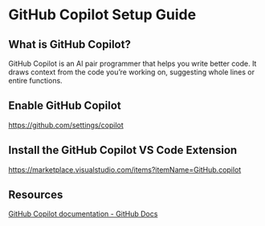# GitHub Copilot Setup Guide

## What is GitHub Copilot?
GitHub Copilot is an AI pair programmer that helps you write better code. It draws context from the code you’re working on, suggesting whole lines or entire functions.

## Enable GitHub Copilot
<https://github.com/settings/copilot>

## Install the GitHub Copilot VS Code Extension
<https://marketplace.visualstudio.com/items?itemName=GitHub.copilot>

## Resources
[GitHub Copilot documentation - GitHub Docs](https://docs.github.com/en/copilot)
